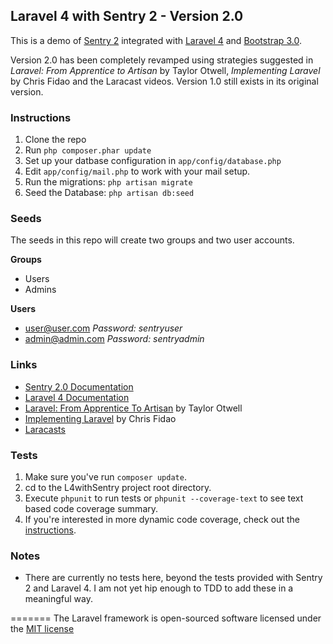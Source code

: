 ## Laravel 4 with Sentry 2 - Version 2.0

This is a demo of [Sentry 2](https://github.com/cartalyst/sentry) integrated with [Laravel 4](https://github.com/laravel/laravel/tree/develop) and [Bootstrap 3.0](http://getbootstrap.com).

Version 2.0 has been completely revamped using strategies suggested in *Laravel: From Apprentice to Artisan* by Taylor Otwell, *Implementing Laravel* by Chris Fidao and the Laracast videos.   Version 1.0 still exists in its original version. 

### Instructions

1. Clone the repo
2. Run ```php composer.phar update```
3. Set up your datbase configuration in ```app/config/database.php```
4. Edit ```app/config/mail.php``` to work with your mail setup.
5. Run the migrations: ```php artisan migrate```
6. Seed the Database: ```php artisan db:seed```

### Seeds
The seeds in this repo will create two groups and two user accounts.

__Groups__
* Users
* Admins

__Users__
* user@user.com  *Password: sentryuser*
* admin@admin.com *Password: sentryadmin*

### Links
* [Sentry 2.0 Documentation](https://cartalyst.com/manual/sentry)
* [Laravel 4 Documentation](http://laravel.com/docs)
* [Laravel: From Apprentice To Artisan](https://leanpub.com/laravel) by Taylor Otwell
* [Implementing Laravel](https://leanpub.com/implementinglaravel) by Chris Fidao
* [Laracasts](http://laracasts.com)

### Tests
1. Make sure you've run `composer update`.
2. cd to the L4withSentry project root directory.
3. Execute `phpunit` to run tests or `phpunit --coverage-text` to see text based code coverage summary.
4. If you're interested in more dynamic code coverage, check out the [instructions](COVERAGE.md).

### Notes

* There are currently no tests here, beyond the tests provided with Sentry 2 and Laravel 4.  I am not yet hip enough to TDD to add these in a meaningful way.

=======
The Laravel framework is open-sourced software licensed under the [MIT license](http://opensource.org/licenses/MIT)
